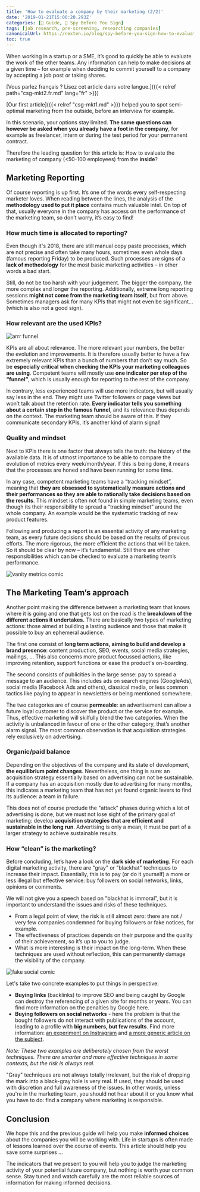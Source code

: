 ```yaml
---
title: 'How to evaluate a company by their marketing (2/2)'
date: '2019-01-21T15:00:20.293Z'
categories: [📔 Guide, 🧐 Spy Before You Sign]
tags: [job research, pre-screening, researching companies]
canonicalUrl: https://nexten.io/blog/spy-before-you-sign-how-to-evaluate-a-company-through-marketing-2
toc: true
---
```


When working in a startup or a SME, it’s good to quickly be able to evaluate the work of the other teams. Any information can help to make decisions at a given time – for example when deciding to commit yourself to a company by accepting a job post or taking shares.



[Vous parlez français ? Lisez cet article dans votre langue.]({{< relref path="csg-mkt2.fr.md" lang="fr" >}})



[Our first article]({{< relref "csg-mkt1.md" >}}) helped you to spot semi-optimal marketing from the outside, before an interview for example.



In this scenario, your options stay limited. **The same questions can however be asked when you already have a foot in the company**, for example as freelancer, intern or during the test period for your permanent contract.



Therefore the leading question for this article is: How to evaluate the marketing of company (<50-100 employees) from the **inside**?



## Marketing Reporting



Of course reporting is up first. It’s one of the words every self-respecting marketer loves. When reading between the lines, the analysis of the **methodology used to put it place** contains much valuable intel. On top of that, usually everyone in the company has access on the performance of the marketing team, so don’t worry, it’s easy to find!



### How much time is allocated to reporting?



Even though it's 2018, there are still manual copy paste processes, which are not precise and often take many hours, sometimes even whole days (famous reporting Friday) to be produced. Such processes are signs of a **lack of methodology** for the most basic marketing activities – in other words a bad start.



Still, do not be too harsh with your judgement. The bigger the company, the more complex and longer the reporting. Additionally, extreme long reporting sessions **might not come from the marketing team itself**, but from above. Sometimes managers ask for many KPIs that might not even be significant… (which is also not a good sign).



### How relevant are the used KPIs?



![arrr funnel](/img/2019/csg/funnel-aarrr.png)



KPIs are all about relevance. The more relevant your numbers, the better the evolution and improvements. It is therefore usually better to have a few extremely relevant KPIs than a bunch of numbers that don’t say much. So be **especially critical when checking the KPIs your marketing colleagues are using**. Competent teams will mostly use **one indicator per step of the “funnel”**, which is usually enough for reporting to the rest of the company.



In contrary, less experienced teams will use more indicators, but will usually say less in the end. They might use Twitter followers or page views but won’t talk about the retention rate. **Every indicator tells you something about a certain step in the famous funnel**, and its relevance thus depends on the context. The marketing team should be aware of this. If they communicate secondary KPIs, it’s another kind of alarm signal!



### Quality and mindset



Next to KPIs there is one factor that always tells the truth: the history of the available data. It is of utmost importance to be able to compare the evolution of metrics every week/month/year. If this is being done, it means that the processes are honed and have been running for some time.



In any case, competent marketing teams have a “tracking mindset”, meaning that **they are obsessed to systematically measure actions and their performances so they are able to rationally take decisions based on the results**. This mindset is often not found in simple marketing teams, even though its their responsibility to spread a “tracking mindset” around the whole company. An example would be the systematic tracking of new product features.



Following and producing a report is an essential activity of any marketing team, as every future decisions should be based on the results of previous efforts. The more rigorous, the more efficient the actions that will be taken. So it should be clear by now – it’s fundamental. Still there are other responsibilities which can be checked to evaluate a marketing team’s performance.



![vanity metrics comic](/img/2019/csg/vanity-metrics-min.jpg)



## The Marketing Team’s approach



Another point making the difference between a marketing team that knows where it is going and one that gets lost on the road is the **breakdown of the different actions it undertakes.** There are basically two types of marketing actions: those aimed at building a lasting audience and those that make it possible to buy an ephemeral audience.



The first one consist of **long term actions, aiming to build and develop a brand presence**: content production, SEO, events, social media strategies, mailings, … This also concerns more product focussed actions, like improving retention, support functions or ease the product's on-boarding.



The second consists of publicities in the large sense: pay to spread a message to an audience. This includes ads on search engines (GoogleAds), social media (Facebook Ads and others), classical media, or less common tactics like paying to appear in newsletters or being mentioned somewhere.



The two categories are of course **permeable**: an advertisement can allow a future loyal customer to discover the product or the service for example. Thus, effective marketing will skilfully blend the two categories. When the activity is unbalanced in favour of one or the other category, that’s another alarm signal. The most common observation is that acquisition strategies rely exclusively on advertising.



### Organic/paid balance



Depending on the objectives of the company and its state of development, **the equilibrium point changes**. Nevertheless, one thing is sure: an acquisition strategy essentially based on advertising can not be sustainable. If a company has an acquisition mostly due to advertising for many months, this indicates a marketing team that has not yet found organic levers to find its audience: a team in failure.



This does not of course preclude the "attack" phases during which a lot of advertising is done, but we must not lose sight of the primary goal of marketing: develop **acquisition strategies that are efficient and sustainable in the long run**. Advertising is only a mean, it must be part of a larger strategy to achieve sustainable results.



### How “clean” is the marketing?



Before concluding, let’s have a look on the **dark side of marketing**. For each digital marketing activity, there are "gray" or "blackhat" techniques to increase their impact. Essentially, this is to pay (or do it yourself) a more or less illegal but effective service: buy followers on social networks, links, opinions or comments.



We will not give you a speech based on "blackhat is immoral”, but it is important to understand the issues and risks of these techniques.



-   From a legal point of view, the risk is still almost zero: there are not / very few companies condemned for buying followers or fake notices, for example.
-   The effectiveness of practices depends on their purpose and the quality of their achievement, so it’s up to you to judge.
-   What is more interesting is their impact on the long-term. When these techniques are used without reflection, this can permanently damage the visibility of the company.



![fake social comic](/img/2019/csg/fake-social-min.jpg)



Let's take two concrete examples to put things in perspective:



-   **Buying links** (backlinks) to improve SEO and being caught by Google can destroy the referencing of a given site for months or years. You can find more information on the penalties by Google here.
-   **Buying followers on social networks** - here the problem is that the bought followers do not interact with publications of the account, leading to a profile with **big numbers, but few results**. Find more information: [an experiment on Instragram](https://blog.hootsuite.com/buy-instagram-followers-experiment/) and [a more generic article on the subject](https://www.socialmediatoday.com/social-business/should-you-buy-followers-and-likes-social-media).



*Note: These two examples are deliberately chosen from the worst techniques. There are smarter and more effective techniques in some contexts, but the risk is always real.*



"Gray" techniques are not always totally irrelevant, but the risk of dropping the mark into a black-gray hole is very real. If used, they should be used with discretion and full awareness of the issues. In other words, unless you're in the marketing team, you should not hear about it or you know what you have to do: find a company where marketing is responsible.



## Conclusion



We hope this and the previous guide will help you make **informed choices** about the companies you will be working with. Life in startups is often made of lessons learned over the course of events. This article should help you save some surprises ...



The indicators that we present to you will help you to judge the marketing activity of your potential future company, but nothing is worth your common sense. Stay tuned and watch carefully are the most reliable sources of information for making informed decisions.